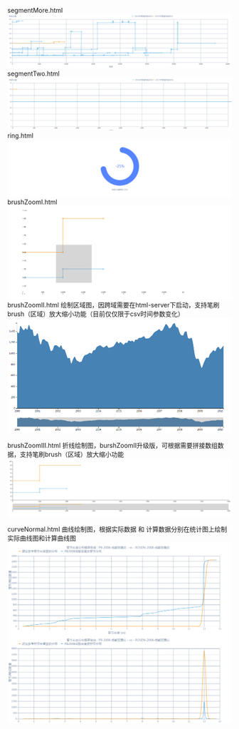 segmentMore.html
![image](https://github.com/wangyueweb/D3plugin/blob/master/PreviewIMG/segmentMore.png)
segmentTwo.html
![image](https://github.com/wangyueweb/D3plugin/blob/master/PreviewIMG/segmentTwo.png)
ring.html
![image](https://github.com/wangyueweb/D3plugin/blob/master/PreviewIMG/ring.png)
brushZoomI.html
![image](https://github.com/wangyueweb/D3plugin/blob/master/PreviewIMG/brushZoomI.png)
brushZoomII.html    绘制区域图，因跨域需要在html-server下启动，支持笔刷brush（区域）放大缩小功能（目前仅仅限于csv时间参数变化）
![image](https://github.com/wangyueweb/D3plugin/blob/master/PreviewIMG/brushZoomII.png)

brushZoomIII.html    折线绘制图，burshZoomII升级版，可根据需要拼接数组数据，支持笔刷brush（区域）放大缩小功能
![image](https://github.com/wangyueweb/D3plugin/blob/master/PreviewIMG/brushZoomIII.png)

curveNormal.html    曲线绘制图，根据实际数据 和 计算数据分别在统计图上绘制实际曲线图和计算曲线图
![image](https://github.com/wangyueweb/D3plugin/blob/master/PreviewIMG/curveNormal.png)